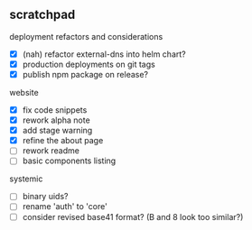 
## scratchpad

deployment refactors and considerations
- [x] (nah) refactor external-dns into helm chart?
- [x] production deployments on git tags
- [x] publish npm package on release?

website
- [x] fix code snippets
- [x] rework alpha note
- [x] add stage warning
- [x] refine the about page
- [ ] rework readme
- [ ] basic components listing

systemic
- [ ] binary uids?
- [ ] rename 'auth' to 'core'
- [ ] consider revised base41 format? (B and 8 look too similar?)
